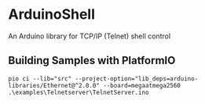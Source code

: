 # ArduinoShell
An Arduino library for TCP/IP (Telnet) shell control

## Building Samples with PlatformIO

`pio ci --lib="src" --project-option="lib_deps=arduino-libraries/Ethernet@^2.0.0" --board=megaatmega2560 .\examples\Telnetserver\TelnetServer.ino`